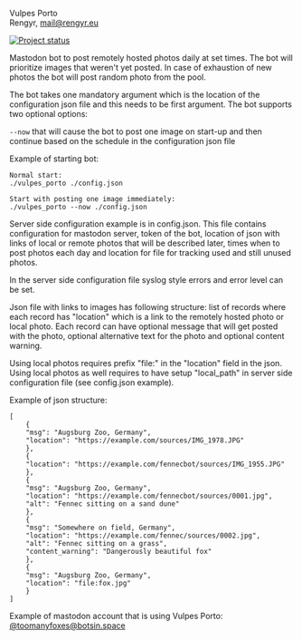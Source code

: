 Vulpes Porto\
Rengyr, <mail@rengyr.eu>

[![Project status](https://github.com/Rengyr/Vulpes-Porto/actions/workflows/rust.yml/badge.svg)](https://github.com/Rengyr/Vulpes-Porto/actions/workflows/rust.yml)

Mastodon bot to post remotely hosted photos daily at set times. The bot will prioritize images that weren't yet posted. In case of exhaustion of new photos the bot will post random photo from the pool.

The bot takes one mandatory argument which is the location of the configuration json file and this needs to be first argument. The bot supports two optional options:

`--now` that will cause the bot to post one image on start-up and then continue based on the schedule in the configuration json file

Example of starting bot:
```
Normal start:
./vulpes_porto ./config.json

Start with posting one image immediately:
./vulpes_porto --now ./config.json
```

Server side configuration example is in config.json. This file contains configuration for mastodon server, token of the bot, location of json with links of local or remote photos that will be described later, times when to post photos each day and location for file for tracking used and still unused photos.

In the server side configuration file syslog style errors and error level can be set.

Json file with links to images has following structure: list of records where each record has "location" which is a link to the remotely hosted photo or local photo. Each record can have optional message that will get posted with the photo, optional alternative text for the photo and optional content warning.

Using local photos requires prefix "file:" in the "location" field in the json. Using local photos as well requires to have setup "local_path" in server side configuration file (see config.json example).

Example of json structure:
```
[
    {
	"msg": "Augsburg Zoo, Germany",
	"location": "https://example.com/sources/IMG_1978.JPG"
    },
    {
	"location": "https://example.com/fennecbot/sources/IMG_1955.JPG"
    },
    {
	"msg": "Augsburg Zoo, Germany",
	"location": "https://example.com/fennecbot/sources/0001.jpg",
	"alt": "Fennec sitting on a sand dune"
    },
	{
	"msg": "Somewhere on field, Germany",
	"location": "https://example.com/fennec/sources/0002.jpg",
	"alt": "Fennec sitting on a grass",
	"content_warning": "Dangerously beautiful fox"
    },
	{
	"msg": "Augsburg Zoo, Germany",
	"location": "file:fox.jpg"
    }
]
```

Example of mastodon account that is using Vulpes Porto:\
[@toomanyfoxes@botsin.space](https://botsin.space/@toomanyfoxes)
